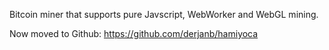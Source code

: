 Bitcoin miner that supports pure Javscript, WebWorker and WebGL mining.

Now moved to Github: https://github.com/derjanb/hamiyoca